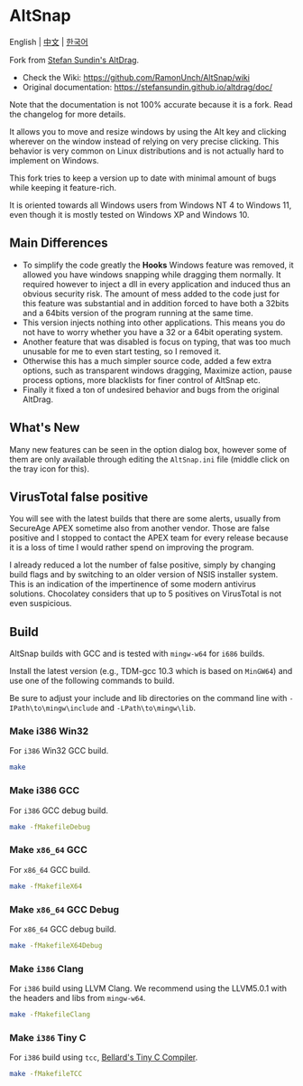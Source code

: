 # AltSnap

English | [中文](./README_zh-CN.md) | [한국어](./README_ko-KR.md)

Fork from [Stefan Sundin's AltDrag](https://github.com/stefansundin/AltSnap).

- Check the Wiki: <https://github.com/RamonUnch/AltSnap/wiki>
- Original documentation: <https://stefansundin.github.io/altdrag/doc/>

Note that the documentation is not 100% accurate because it is a fork. Read the changelog for more details.

It allows you to move and resize windows by using the Alt key and clicking wherever on the window instead of relying
on very precise clicking. This behavior is very common on Linux distributions and is not actually hard to implement on Windows.

This fork tries to keep a version up to date with minimal amount of bugs while keeping it feature-rich.

It is oriented towards all Windows users from Windows NT 4 to Windows 11, even though it is mostly tested on Windows XP and Windows 10.

## Main Differences

- To simplify the code greatly the **Hooks** Windows feature was removed, it allowed you have windows snapping while dragging them normally. It required however to inject a dll in every application and induced thus an obvious security risk. The amount of mess added to the code just for this feature was substantial and in addition forced to have both a 32bits and a 64bits version of the program running at the same time.
- This version injects nothing into other applications. This means you do not have to worry whether you have a 32 or a 64bit operating system.
- Another feature that was disabled is focus on typing, that was too much unusable for me to even start testing, so I removed it.
- Otherwise this has a much simpler source code, added a few extra options, such as transparent windows dragging, Maximize action, pause process options, more blacklists for finer control of AltSnap etc.
- Finally it fixed a ton of undesired behavior and bugs from the original AltDrag.

## What's New

Many new features can be seen in the option dialog box, however some of them are only available through editing the `AltSnap.ini` file (middle click on the tray icon for this).

## VirusTotal false positive

You will see with the latest builds that there are some alerts, usually from SecureAge APEX sometime also from another vendor. Those are false positive and I stopped to contact the APEX team for every release because it is a loss of time I would rather spend on improving the program.

I already reduced a lot the number of false positive, simply by changing build flags and by switching to an older version of NSIS installer system. This is an indication of the impertinence of some modern antivirus solutions. Chocolatey considers that up to 5 positives on VirusTotal is not even suspicious.

## Build

AltSnap builds with GCC and is tested with `mingw-w64` for `i686` builds.

Install the latest version (e.g., TDM-gcc 10.3 which is based on `MinGW64`) and use one of the following commands to build.

Be sure to adjust your include and lib directories on the command line with `-IPath\to\mingw\include` and `-LPath\to\mingw\lib`.

### Make i386 Win32

For `i386` Win32 GCC build.

```bash
make
```

### Make i386 GCC

For `i386` GCC debug build.

```bash
make -fMakefileDebug
```

### Make `x86_64` GCC

For `x86_64` GCC build.

```bash
make -fMakefileX64
```

### Make `x86_64` GCC Debug

For `x86_64` GCC debug build.

```bash
make -fMakefileX64Debug
```

### Make `i386` Clang

For `i386` build using LLVM Clang. We recommend using the LLVM5.0.1 with the headers and libs from `mingw-w64`.

```bash
make -fMakefileClang
```

### Make `i386` Tiny C

For `i386` build using `tcc`, [Bellard's Tiny C Compiler](https://bellard.org/tcc/).

```bash
make -fMakefileTCC
```
